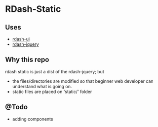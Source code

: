 # RDash-Static

## Uses
* [rdash-ui](https://github.com/rdash/rdash-ui)
* [rdash-jquery](https://github.com/rdash/rdash-jquery)

## Why this repo
rdash static is just a dist of the rdash-jquery; but
* the files/directories are modified so that beginner web developer can understand what is going on.
* static files are placed on 'static/' folder


## @Todo
* adding components
